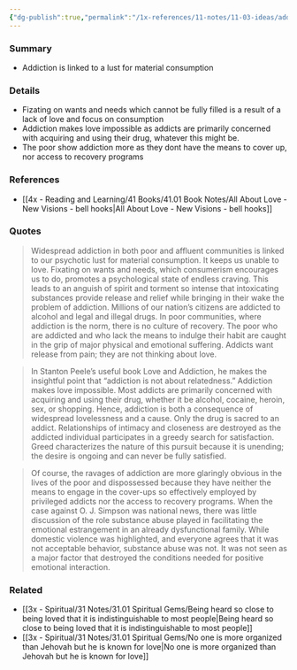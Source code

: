 ```yaml
---
{"dg-publish":true,"permalink":"/1x-references/11-notes/11-03-ideas/addiction-is-linked-to-a-lust-for-material-consumption/","title":"Addiction is linked to a lust for material consumption","created":"2025-03-27T20:56:51.856+03:00","updated":"2025-04-10T10:34:26.176+03:00"}
---
```



### Summary
- Addiction is linked to a lust for material consumption

### Details
- Fizating on wants and needs which cannot be fully filled is a result of a lack of love and focus on consumption
- Addiction makes love impossible as addicts are primarily concerned with acquiring and using their drug, whatever this might be.
- The poor show addiction more as they dont have the means to cover up, nor access to recovery programs

### References
- [[4x - Reading and Learning/41 Books/41.01 Book Notes/All About Love - New Visions - bell hooks\|All About Love - New Visions - bell hooks]]

### Quotes
> Widespread addiction in both poor and affluent communities is linked to our psychotic lust for material consumption. It keeps us unable to love. Fixating on wants and needs, which consumerism encourages us to do, promotes a psychological state of endless craving. This leads to an anguish of spirit and torment so intense that intoxicating substances provide release and relief while bringing in their wake the problem of addiction. Millions of our nation’s citizens are addicted to alcohol and legal and illegal drugs. In poor communities, where addiction is the norm, there is no culture of recovery. The poor who are addicted and who lack the means to indulge their habit are caught in the grip of major physical and emotional suffering. Addicts want release from pain; they are not thinking about love.

> In Stanton Peele’s useful book Love and Addiction, he makes the insightful point that “addiction is not about relatedness.” Addiction makes love impossible. Most addicts are primarily concerned with acquiring and using their drug, whether it be alcohol, cocaine, heroin, sex, or shopping. Hence, addiction is both a consequence of widespread lovelessness and a cause. Only the drug is sacred to an addict. Relationships of intimacy and closeness are destroyed as the addicted individual participates in a greedy search for satisfaction. Greed characterizes the nature of this pursuit because it is unending; the desire is ongoing and can never be fully satisfied.

> Of course, the ravages of addiction are more glaringly obvious in the lives of the poor and dispossessed because they have neither the means to engage in the cover-ups so effectively employed by privileged addicts nor the access to recovery programs. When the case against O. J. Simpson was national news, there was little discussion of the role substance abuse played in facilitating the emotional estrangement in an already dysfunctional family. While domestic violence was highlighted, and everyone agrees that it was not acceptable behavior, substance abuse was not. It was not seen as a major factor that destroyed the conditions needed for positive emotional interaction.

### Related
- [[3x - Spiritual/31 Notes/31.01 Spiritual Gems/Being heard so close to being loved that it is indistinguishable to most people\|Being heard so close to being loved that it is indistinguishable to most people]]
- [[3x - Spiritual/31 Notes/31.01 Spiritual Gems/No one is more organized than Jehovah but he is known for love\|No one is more organized than Jehovah but he is known for love]]